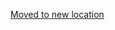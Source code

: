 [Moved to new location](https://github.com/DataTalksClub/machine-learning-zoomcamp/blob/master/09-serverless/code/plan.md)